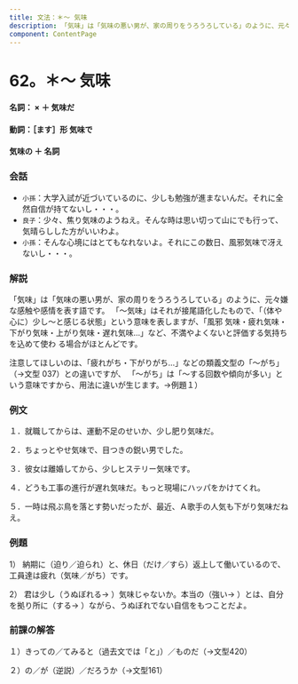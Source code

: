 ```yaml
---
title: 文法：＊～ 気味
description: 「気味」は「気味の悪い男が、家の周りをうろうろしている」のように、元々嫌な感触や感情を表す語です。 「～気味」はそれが接尾語化したもので、「（体や心に）少し～と感じる状態」という意味を表しますが、「風邪 気味・疲れ気味・下がり気味・上がり気味・遅れ気味…」など、不満やよくないと評価する気持ちを込めて使わ る場合がほとんどです。
component: ContentPage
---
```



# 62。＊～ 気味
#### 名詞： × ＋ 気味だ  
#### 動詞：［ます］形 気味で  
#### 気味の ＋ 名詞
### 会話
- `小孫`：大学入試が近づいているのに、少しも勉強が進まないんだ。それに全然自信が持てないし・・・。
- `良子`：少々、焦り気味のようねえ。そんな時は思い切って山にでも行って、気晴らしした方がいいわよ。
- `小孫`：そんな心境にはとてもなれないよ。それにこの数日、風邪気味で冴えないし・・・。
### 解説
「気味」は「気味の悪い男が、家の周りをうろうろしている」のように、元々嫌な感触や感情を表す語です。 「～気味」はそれが接尾語化したもので、「（体や心に）少し～と感じる状態」という意味を表しますが、「風邪 気味・疲れ気味・下がり気味・上がり気味・遅れ気味…」など、不満やよくないと評価する気持ちを込めて使わ る場合がほとんどです。

注意してほしいのは、「疲れがち・下がりがち…」などの類義文型の「～がち」（→文型 037）との違いですが、 「～がち」は「～する回数や傾向が多い」という意味ですから、用法に違いが生じます。→例題１）
### 例文
１．就職してからは、運動不足のせいか、少し肥り気味だ。

２．ちょっとやせ気味で、目つきの鋭い男でした。

３．彼女は離婚してから、少しヒステリー気味です。

４．どうも工事の進行が遅れ気味だ。もっと現場にハッパをかけてくれ。

５．一時は飛ぶ鳥を落とす勢いだったが、最近、Ａ歌手の人気も下がり気味だねえ。
### 例題
1） 納期に（迫り／迫られ）と、休日（だけ／すら）返上して働いているので、工員達は疲れ（気味／がち）です。

2） 君は少し（うぬぼれる→ ）気味じゃないか。本当の（強い→ ）とは、自分を拠り所に（する→ ）ながら、うぬぼれでない自信をもつことだよ。
### 前課の解答
１）きっての／てみると（過去文では「と」）／ものだ（→文型420）

２）の／が（逆説）／だろうか（→文型161）
